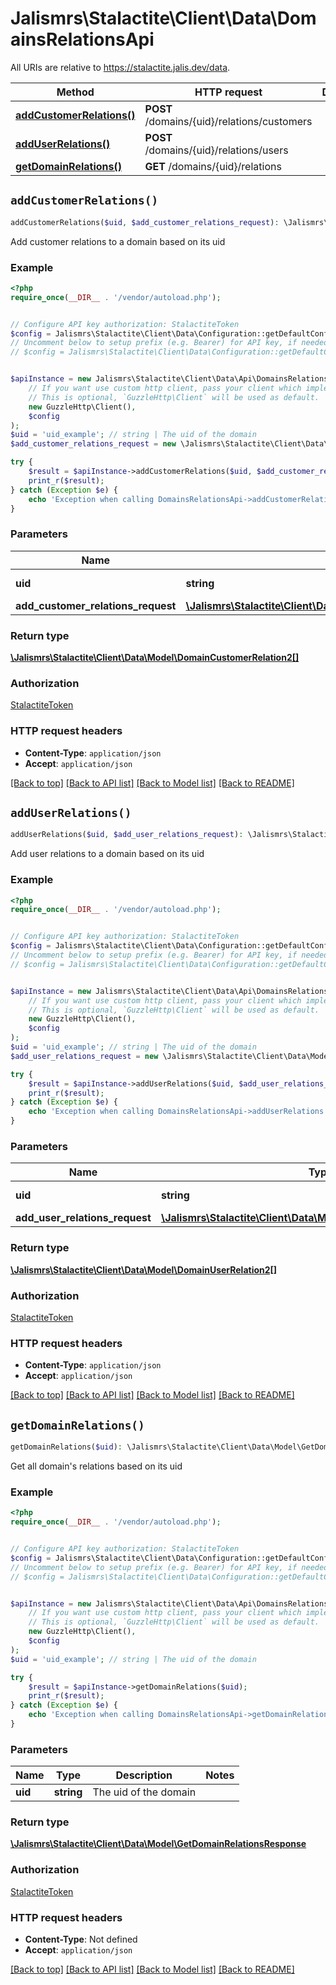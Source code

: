 # Jalismrs\Stalactite\Client\Data\DomainsRelationsApi

All URIs are relative to https://stalactite.jalis.dev/data.

Method | HTTP request | Description
------------- | ------------- | -------------
[**addCustomerRelations()**](DomainsRelationsApi.md#addCustomerRelations) | **POST** /domains/{uid}/relations/customers | 
[**addUserRelations()**](DomainsRelationsApi.md#addUserRelations) | **POST** /domains/{uid}/relations/users | 
[**getDomainRelations()**](DomainsRelationsApi.md#getDomainRelations) | **GET** /domains/{uid}/relations | 


## `addCustomerRelations()`

```php
addCustomerRelations($uid, $add_customer_relations_request): \Jalismrs\Stalactite\Client\Data\Model\DomainCustomerRelation2[]
```



Add customer relations to a domain based on its uid

### Example

```php
<?php
require_once(__DIR__ . '/vendor/autoload.php');


// Configure API key authorization: StalactiteToken
$config = Jalismrs\Stalactite\Client\Data\Configuration::getDefaultConfiguration()->setApiKey('X-API-TOKEN', 'YOUR_API_KEY');
// Uncomment below to setup prefix (e.g. Bearer) for API key, if needed
// $config = Jalismrs\Stalactite\Client\Data\Configuration::getDefaultConfiguration()->setApiKeyPrefix('X-API-TOKEN', 'Bearer');


$apiInstance = new Jalismrs\Stalactite\Client\Data\Api\DomainsRelationsApi(
    // If you want use custom http client, pass your client which implements `GuzzleHttp\ClientInterface`.
    // This is optional, `GuzzleHttp\Client` will be used as default.
    new GuzzleHttp\Client(),
    $config
);
$uid = 'uid_example'; // string | The uid of the domain
$add_customer_relations_request = new \Jalismrs\Stalactite\Client\Data\Model\AddCustomerRelationsRequest(); // \Jalismrs\Stalactite\Client\Data\Model\AddCustomerRelationsRequest

try {
    $result = $apiInstance->addCustomerRelations($uid, $add_customer_relations_request);
    print_r($result);
} catch (Exception $e) {
    echo 'Exception when calling DomainsRelationsApi->addCustomerRelations: ', $e->getMessage(), PHP_EOL;
}
```

### Parameters

Name | Type | Description  | Notes
------------- | ------------- | ------------- | -------------
 **uid** | **string**| The uid of the domain |
 **add_customer_relations_request** | [**\Jalismrs\Stalactite\Client\Data\Model\AddCustomerRelationsRequest**](../Model/AddCustomerRelationsRequest.md)|  |

### Return type

[**\Jalismrs\Stalactite\Client\Data\Model\DomainCustomerRelation2[]**](../Model/DomainCustomerRelation2.md)

### Authorization

[StalactiteToken](../../README.md#StalactiteToken)

### HTTP request headers

- **Content-Type**: `application/json`
- **Accept**: `application/json`

[[Back to top]](#) [[Back to API list]](../../README.md#endpoints)
[[Back to Model list]](../../README.md#models)
[[Back to README]](../../README.md)

## `addUserRelations()`

```php
addUserRelations($uid, $add_user_relations_request): \Jalismrs\Stalactite\Client\Data\Model\DomainUserRelation2[]
```



Add user relations to a domain based on its uid

### Example

```php
<?php
require_once(__DIR__ . '/vendor/autoload.php');


// Configure API key authorization: StalactiteToken
$config = Jalismrs\Stalactite\Client\Data\Configuration::getDefaultConfiguration()->setApiKey('X-API-TOKEN', 'YOUR_API_KEY');
// Uncomment below to setup prefix (e.g. Bearer) for API key, if needed
// $config = Jalismrs\Stalactite\Client\Data\Configuration::getDefaultConfiguration()->setApiKeyPrefix('X-API-TOKEN', 'Bearer');


$apiInstance = new Jalismrs\Stalactite\Client\Data\Api\DomainsRelationsApi(
    // If you want use custom http client, pass your client which implements `GuzzleHttp\ClientInterface`.
    // This is optional, `GuzzleHttp\Client` will be used as default.
    new GuzzleHttp\Client(),
    $config
);
$uid = 'uid_example'; // string | The uid of the domain
$add_user_relations_request = new \Jalismrs\Stalactite\Client\Data\Model\AddUserRelationsRequest(); // \Jalismrs\Stalactite\Client\Data\Model\AddUserRelationsRequest

try {
    $result = $apiInstance->addUserRelations($uid, $add_user_relations_request);
    print_r($result);
} catch (Exception $e) {
    echo 'Exception when calling DomainsRelationsApi->addUserRelations: ', $e->getMessage(), PHP_EOL;
}
```

### Parameters

Name | Type | Description  | Notes
------------- | ------------- | ------------- | -------------
 **uid** | **string**| The uid of the domain |
 **add_user_relations_request** | [**\Jalismrs\Stalactite\Client\Data\Model\AddUserRelationsRequest**](../Model/AddUserRelationsRequest.md)|  |

### Return type

[**\Jalismrs\Stalactite\Client\Data\Model\DomainUserRelation2[]**](../Model/DomainUserRelation2.md)

### Authorization

[StalactiteToken](../../README.md#StalactiteToken)

### HTTP request headers

- **Content-Type**: `application/json`
- **Accept**: `application/json`

[[Back to top]](#) [[Back to API list]](../../README.md#endpoints)
[[Back to Model list]](../../README.md#models)
[[Back to README]](../../README.md)

## `getDomainRelations()`

```php
getDomainRelations($uid): \Jalismrs\Stalactite\Client\Data\Model\GetDomainRelationsResponse
```



Get all domain's relations based on its uid

### Example

```php
<?php
require_once(__DIR__ . '/vendor/autoload.php');


// Configure API key authorization: StalactiteToken
$config = Jalismrs\Stalactite\Client\Data\Configuration::getDefaultConfiguration()->setApiKey('X-API-TOKEN', 'YOUR_API_KEY');
// Uncomment below to setup prefix (e.g. Bearer) for API key, if needed
// $config = Jalismrs\Stalactite\Client\Data\Configuration::getDefaultConfiguration()->setApiKeyPrefix('X-API-TOKEN', 'Bearer');


$apiInstance = new Jalismrs\Stalactite\Client\Data\Api\DomainsRelationsApi(
    // If you want use custom http client, pass your client which implements `GuzzleHttp\ClientInterface`.
    // This is optional, `GuzzleHttp\Client` will be used as default.
    new GuzzleHttp\Client(),
    $config
);
$uid = 'uid_example'; // string | The uid of the domain

try {
    $result = $apiInstance->getDomainRelations($uid);
    print_r($result);
} catch (Exception $e) {
    echo 'Exception when calling DomainsRelationsApi->getDomainRelations: ', $e->getMessage(), PHP_EOL;
}
```

### Parameters

Name | Type | Description  | Notes
------------- | ------------- | ------------- | -------------
 **uid** | **string**| The uid of the domain |

### Return type

[**\Jalismrs\Stalactite\Client\Data\Model\GetDomainRelationsResponse**](../Model/GetDomainRelationsResponse.md)

### Authorization

[StalactiteToken](../../README.md#StalactiteToken)

### HTTP request headers

- **Content-Type**: Not defined
- **Accept**: `application/json`

[[Back to top]](#) [[Back to API list]](../../README.md#endpoints)
[[Back to Model list]](../../README.md#models)
[[Back to README]](../../README.md)
